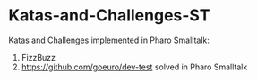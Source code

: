 # Katas-and-Challenges-ST

Katas and Challenges implemented in Pharo Smalltalk:

1. FizzBuzz
2. https://github.com/goeuro/dev-test solved in Pharo Smalltalk


